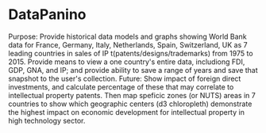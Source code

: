 # DataPanino

<P> Purpose: Provide historical data models and graphs showing World Bank data for France, Germany, Italy, Netherlands, Spain, Switzerland, UK as 7 leading countries in sales of IP t(patents/designs/trademarks) from 1975 to 2015. Provide means to view a one country's entire data, includiong FDI, GDP, GNA, and IP; and provide ability to save a range of years and save that snapshot to the user's collection. 
Future: Show impact of foreign direct investments, and calculate percentage of these that may correlate to intellectual property patents. Then map speficic zones (or NUTS) areas in 7 countries to show which geographic centers (d3 chloropleth) demonstrate the highest impact on economic development for intellectual property in high technology sector.</p>
